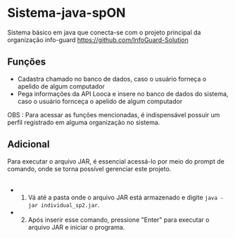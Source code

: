 # Sistema-java-spON
Sistema básico em java que conecta-se com o projeto principal da organização info-guard
https://github.com/InfoGuard-Solution

## Funções

 - Cadastra chamado no banco de dados, caso o usuário forneça o apelido de algum computador
 - Pega informações da API Looca e insere no banco de dados do sistema, caso o usuário fornceça o apelido de algum computador
 
OBS : Para acessar as funções mencionadas, é indispensável possuir um perfil registrado em alguma organização no sistema.

## Adicional
Para executar o arquivo JAR, é essencial acessá-lo por meio do prompt de comando, onde se torna possível gerenciar este projeto. <br><br>
- 1. Vá até a pasta onde o arquivo JAR está armazenado e digite `java -jar individual_sp2.jar`.
- 2. Após inserir esse comando, pressione "Enter" para executar o arquivo JAR e iniciar o programa.
